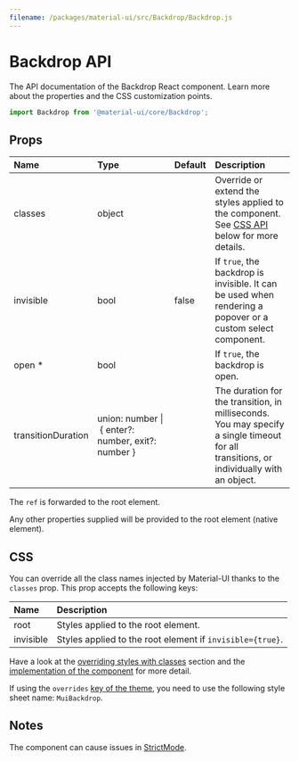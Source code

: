 ```yaml
---
filename: /packages/material-ui/src/Backdrop/Backdrop.js
---
```


<!--- This documentation is automatically generated, do not try to edit it. -->

# Backdrop API

<p class="description">The API documentation of the Backdrop React component. Learn more about the properties and the CSS customization points.</p>

```js
import Backdrop from '@material-ui/core/Backdrop';
```



## Props

| Name | Type | Default | Description |
|:-----|:-----|:--------|:------------|
| <span class="prop-name">classes</span> | <span class="prop-type">object</span> |  | Override or extend the styles applied to the component. See [CSS API](#css) below for more details. |
| <span class="prop-name">invisible</span> | <span class="prop-type">bool</span> | <span class="prop-default">false</span> | If `true`, the backdrop is invisible. It can be used when rendering a popover or a custom select component. |
| <span class="prop-name required">open&nbsp;*</span> | <span class="prop-type">bool</span> |  | If `true`, the backdrop is open. |
| <span class="prop-name">transitionDuration</span> | <span class="prop-type">union:&nbsp;number&nbsp;&#124;<br>&nbsp;{ enter?: number, exit?: number }<br></span> |  | The duration for the transition, in milliseconds. You may specify a single timeout for all transitions, or individually with an object. |

The `ref` is forwarded to the root element.

Any other properties supplied will be provided to the root element (native element).

## CSS

You can override all the class names injected by Material-UI thanks to the `classes` prop.
This prop accepts the following keys:


| Name | Description |
|:-----|:------------|
| <span class="prop-name">root</span> | Styles applied to the root element.
| <span class="prop-name">invisible</span> | Styles applied to the root element if `invisible={true}`.

Have a look at the [overriding styles with classes](/customization/components/#overriding-styles-with-classes) section
and the [implementation of the component](https://github.com/mui-org/material-ui/blob/master/packages/material-ui/src/Backdrop/Backdrop.js)
for more detail.

If using the `overrides` [key of the theme](/customization/themes/#css),
you need to use the following style sheet name: `MuiBackdrop`.

## Notes

The component can cause issues in [StrictMode](https://reactjs.org/docs/strict-mode.html).

